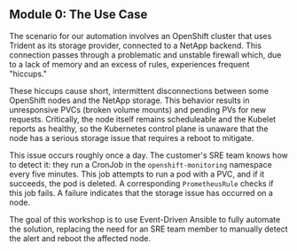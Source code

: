 
## Module 0: The Use Case

The scenario for our automation involves an OpenShift cluster that uses Trident as its storage provider, connected to a NetApp backend. This connection passes through a problematic and unstable firewall which, due to a lack of memory and an excess of rules, experiences frequent "hiccups."

These hiccups cause short, intermittent disconnections between some OpenShift nodes and the NetApp storage. This behavior results in unresponsive PVCs (broken volume mounts) and pending PVs for new requests. Critically, the node itself remains scheduleable and the Kubelet reports as healthy, so the Kubernetes control plane is unaware that the node has a serious storage issue that requires a reboot to mitigate.

This issue occurs roughly once a day. The customer's SRE team knows how to detect it: they run a CronJob in the `openshift-monitoring` namespace every five minutes. This job attempts to run a pod with a PVC, and if it succeeds, the pod is deleted. A corresponding `PrometheusRule` checks if this job fails. A failure indicates that the storage issue has occurred on a node.

The goal of this workshop is to use Event-Driven Ansible to fully automate the solution, replacing the need for an SRE team member to manually detect the alert and reboot the affected node.

